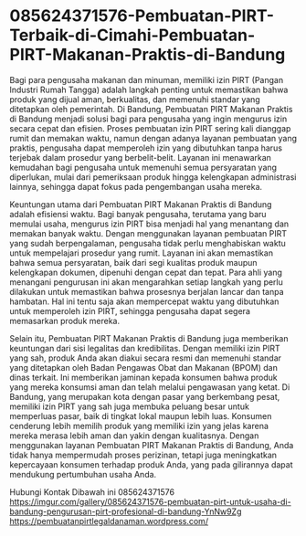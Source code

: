 # 085624371576-Pembuatan-PIRT-Terbaik-di-Cimahi-Pembuatan-PIRT-Makanan-Praktis-di-Bandung

Bagi para pengusaha makanan dan minuman, memiliki izin PIRT (Pangan Industri Rumah Tangga) adalah langkah penting untuk memastikan bahwa produk yang dijual aman, berkualitas, dan memenuhi standar yang ditetapkan oleh pemerintah. Di Bandung, Pembuatan PIRT Makanan Praktis di Bandung menjadi solusi bagi para pengusaha yang ingin mengurus izin secara cepat dan efisien. Proses pembuatan izin PIRT sering kali dianggap rumit dan memakan waktu, namun dengan adanya layanan pembuatan yang praktis, pengusaha dapat memperoleh izin yang dibutuhkan tanpa harus terjebak dalam prosedur yang berbelit-belit. Layanan ini menawarkan kemudahan bagi pengusaha untuk memenuhi semua persyaratan yang diperlukan, mulai dari pemeriksaan produk hingga kelengkapan administrasi lainnya, sehingga dapat fokus pada pengembangan usaha mereka.

Keuntungan utama dari Pembuatan PIRT Makanan Praktis di Bandung adalah efisiensi waktu. Bagi banyak pengusaha, terutama yang baru memulai usaha, mengurus izin PIRT bisa menjadi hal yang menantang dan memakan banyak waktu. Dengan menggunakan layanan pembuatan PIRT yang sudah berpengalaman, pengusaha tidak perlu menghabiskan waktu untuk mempelajari prosedur yang rumit. Layanan ini akan memastikan bahwa semua persyaratan, baik dari segi kualitas produk maupun kelengkapan dokumen, dipenuhi dengan cepat dan tepat. Para ahli yang menangani pengurusan ini akan mengarahkan setiap langkah yang perlu dilakukan untuk memastikan bahwa prosesnya berjalan lancar dan tanpa hambatan. Hal ini tentu saja akan mempercepat waktu yang dibutuhkan untuk memperoleh izin PIRT, sehingga pengusaha dapat segera memasarkan produk mereka.

Selain itu, Pembuatan PIRT Makanan Praktis di Bandung juga memberikan keuntungan dari sisi legalitas dan kredibilitas. Dengan memiliki izin PIRT yang sah, produk Anda akan diakui secara resmi dan memenuhi standar yang ditetapkan oleh Badan Pengawas Obat dan Makanan (BPOM) dan dinas terkait. Ini memberikan jaminan kepada konsumen bahwa produk yang mereka konsumsi aman dan telah melalui pengawasan yang ketat. Di Bandung, yang merupakan kota dengan pasar yang berkembang pesat, memiliki izin PIRT yang sah juga membuka peluang besar untuk memperluas pasar, baik di tingkat lokal maupun lebih luas. Konsumen cenderung lebih memilih produk yang memiliki izin yang jelas karena mereka merasa lebih aman dan yakin dengan kualitasnya. Dengan menggunakan layanan Pembuatan PIRT Makanan Praktis di Bandung, Anda tidak hanya mempermudah proses perizinan, tetapi juga meningkatkan kepercayaan konsumen terhadap produk Anda, yang pada gilirannya dapat mendukung pertumbuhan usaha Anda.

Hubungi Kontak Dibawah ini
085624371576
https://imgur.com/gallery/085624371576-pembuatan-pirt-untuk-usaha-di-bandung-pengurusan-pirt-profesional-di-bandung-YnNw9Zg
https://pembuatanpirtlegaldanaman.wordpress.com/

